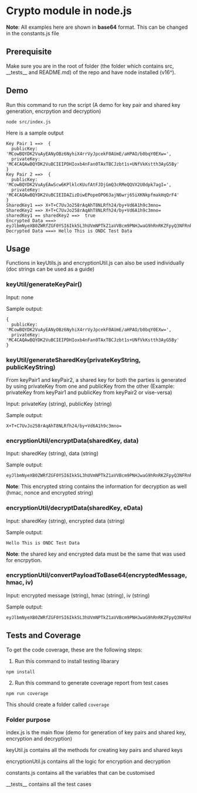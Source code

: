 # Crypto module in node.js

**Note**: All examples here are shown in **base64** format. This can be changed in the constants.js file

## Prerequisite

Make sure you are in the root of folder (the folder which contains src, \_\_tests\_\_ and README.md) of the repo and have node installed (v16^).

## Demo

Run this command to run the script (A demo for key pair and shared key generation, encrpytion and decryption)

```
node src/index.js
```

Here is a sample output

```
Key Pair 1 ==>  {
  publicKey: 'MCowBQYDK2VuAyEANyOBz6NyhiX4rrVyJpcekF0AUmE/aHPAO/b0bqY0EXw=',
  privateKey: 'MC4CAQAwBQYDK2VuBCIEIPDHIoxb4nFan0TAxTBCJzbt1s+UNfVkKstth3AyG5By'
}
Key Pair 2 ==>  {
  publicKey: 'MCowBQYDK2VuAyEAwScw6KPlklcKUufAtFJDjGmQ3cRMeQQVX2U0dpk7agI=',
  privateKey: 'MC4CAQAwBQYDK2VuBCIEIDAZizDiwEPopeOPO63ajN6wrj65iXKNkpfmakHqQrF4'
}
SharedKey1 ==> X+T+C7UvJo258rAqAhT8NLRfh24/by+Vd6A1h9c3mno=
SharedKey2 ==> X+T+C7UvJo258rAqAhT8NLRfh24/by+Vd6A1h9c3mno=
sharedKey1 == sharedKey2 ==>  true
Encrypted Data ===> eyJlbmNyeXB0ZWRfZGF0YSI6Ikk5L3hUVmNPTkZ1aVVBcm9PNHJwaG9hRnRKZFpyQ3NFRnR3SVJ3PT0iLCJobWFjIjoiUlNYOURWUXRGdk1DeTNVNTZyY2s0QT09Iiwibm9uY2UiOiJ2R01kU0VnRk9nVnAxalNnIn0=
Decrypted Data ===> Hello This is ONDC Test Data
```

## Usage

Functions in keyUtils.js and encryptionUtil.js can also be used individually (doc strings can be used as a guide)

### keyUtil/generateKeyPair()

Input: none

Sample output:

```
{
  publicKey: 'MCowBQYDK2VuAyEANyOBz6NyhiX4rrVyJpcekF0AUmE/aHPAO/b0bqY0EXw=',
  privateKey: 'MC4CAQAwBQYDK2VuBCIEIPDHIoxb4nFan0TAxTBCJzbt1s+UNfVkKstth3AyG5By'
}
```

### keyUtil/generateSharedKey(privateKeyString, publicKeyString)

From keyPair1 and keyPair2, a shared key for both the parties is generated by using privateKey from one and publicKey from the other (Example: privateKey from keyPair1 and publicKey from keyPair2 or vise-versa)

Input: privateKey (string), publicKey (string)

Sample output:

```
X+T+C7UvJo258rAqAhT8NLRfh24/by+Vd6A1h9c3mno=
```

### encryptionUtil/encryptData(sharedKey, data)

Input: sharedKey (string), data (string)

Sample output:

```
eyJlbmNyeXB0ZWRfZGF0YSI6Ikk5L3hUVmNPTkZ1aVVBcm9PNHJwaG9hRnRKZFpyQ3NFRnR3SVJ3PT0iLCJobWFjIjoiUlNYOURWUXRGdk1DeTNVNTZyY2s0QT09Iiwibm9uY2UiOiJ2R01kU0VnRk9nVnAxalNnIn0=
```

**Note**: This encrypted string contains the information for decryption as well (hmac, nonce and encrypted string)

### encryptionUtil/decryptData(sharedKey, eData)

Input: sharedKey (string), encrypted data (string)

Sample output:

```
Hello This is ONDC Test Data
```

**Note**: the shared key and encrypted data must be the same that was used for encrpytion.

### encryptionUtil/convertPayloadToBase64(encryptedMessage, hmac, iv)

Input: encrypted message (string), hmac (string), iv (string)

Sample output:

```
eyJlbmNyeXB0ZWRfZGF0YSI6Ikk5L3hUVmNPTkZ1aVVBcm9PNHJwaG9hRnRKZFpyQ3NFRnR3SVJ3PT0iLCJobWFjIjoiUlNYOURWUXRGdk1DeTNVNTZyY2s0QT09Iiwibm9uY2UiOiJ2R01kU0VnRk9nVnAxalNnIn0=
```

## Tests and Coverage

To get the code coverage, these are the following steps:

1. Run this command to install testing libarary

```
npm install
```

2. Run this command to generate coverage report from test cases

```
npm run coverage
```

This should create a folder called `coverage`

### Folder purpose

index.js is the main flow (demo for generation of key pairs and shared key, encryption and decryption)

keyUtil.js contains all the methods for creating key pairs and shared keys

encryptionUtil.js contains all the logic for encryption and decryption

constants.js contains all the variables that can be customised

\_\_tests\_\_ contains all the test cases

